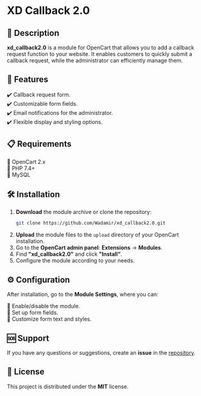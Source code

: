 # XD Callback 2.0

## 📌 Description

**xd_callback2.0** is a module for OpenCart that allows you to add a callback request function to your website. It enables customers to quickly submit a callback request, while the administrator can efficiently manage them.

## 🚀 Features

✔️ Callback request form.  
✔️ Customizable form fields.  
✔️ Email notifications for the administrator.  
✔️ Flexible display and styling options.  

## 📋 Requirements

🔹 OpenCart 2.x  
🔹 PHP 7.4+  
🔹 MySQL  

## 🛠 Installation

1. **Download** the module archive or clone the repository:
   ```sh
   git clone https://github.com/Wadamir/xd_callback2.0.git
   ```
2. **Upload** the module files to the `upload` directory of your OpenCart installation.
3. Go to the **OpenCart admin panel**: **Extensions** → **Modules**.
4. Find **"xd_callback2.0"** and click **"Install"**.
5. Configure the module according to your needs.

## ⚙️ Configuration

After installation, go to the **Module Settings**, where you can:

🔧 Enable/disable the module.  
📩 Set up form fields.  
🎨 Customize form text and styles.  

## 🆘 Support

If you have any questions or suggestions, create an **issue** in the [repository](https://github.com/Wadamir/xd_callback2.0/issues).

## 📜 License

This project is distributed under the **MIT** license.


